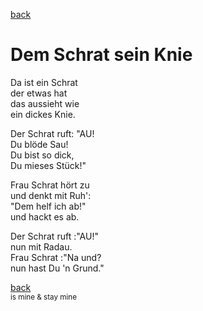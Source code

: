 [back](../)

# Dem Schrat sein Knie

Da ist ein Schrat  
der etwas hat  
das aussieht wie  
ein dickes Knie.  

Der Schrat ruft: "AU!  
Du blöde Sau!  
Du bist so dick,  
Du mieses Stück!"  

Frau Schrat hört zu   
und denkt mit Ruh':   
"Dem helf ich ab!"   
und hackt es ab.   

Der Schrat ruft :"AU!"   
nun mit Radau.   
Frau Schrat :"Na und?   
nun hast Du 'n Grund."   

[back](../)  
<small> is mine & stay mine</small>
